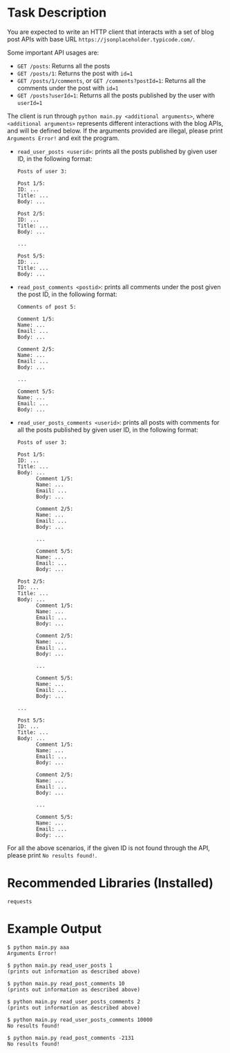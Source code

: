 # Task Description

You are expected to write an HTTP client that interacts with a set of blog post APIs with base URL `https://jsonplaceholder.typicode.com/`.

Some important API usages are:

- `GET /posts`: Returns all the posts
- `GET /posts/1`: Returns the post with `id=1`
- `GET /posts/1/comments`, or `GET /comments?postId=1`: Returns all the comments under the post with `id=1`
- `GET /posts?userId=1`: Returns all the posts published by the user with `userId=1`



The client is run through `python main.py <additional arguments>`, where `<additional arguments>` represents different interactions with the blog APIs, and will be defined below.
If the arguments provided are illegal, please print `Arguments Error!` and exit the program.

- `read_user_posts <userid>`: prints all the posts published by given user ID, in the following format:
  ```
  Posts of user 3:

  Post 1/5:
  ID: ...
  Title: ...
  Body: ...

  Post 2/5:
  ID: ...
  Title: ...
  Body: ...
  
  ...

  Post 5/5:
  ID: ...
  Title: ...
  Body: ...
  ```

- `read_post_comments <postid>`: prints all comments under the post given the post ID, in the following format:
  ```
  Comments of post 5:

  Comment 1/5:
  Name: ...
  Email: ...
  Body: ...

  Comment 2/5:
  Name: ...
  Email: ...
  Body: ...

  ...

  Comment 5/5:
  Name: ...
  Email: ...
  Body: ...

  ```

- `read_user_posts_comments <userid>`: prints all posts with comments for all the posts published by given user ID, in the following format:
  ```
  Posts of user 3:

  Post 1/5:
  ID: ...
  Title: ...
  Body: ...
        Comment 1/5:
        Name: ...
        Email: ...
        Body: ...

        Comment 2/5:
        Name: ...
        Email: ...
        Body: ...

        ...

        Comment 5/5:
        Name: ...
        Email: ...
        Body: ...

  Post 2/5:
  ID: ...
  Title: ...
  Body: ...
        Comment 1/5:
        Name: ...
        Email: ...
        Body: ...

        Comment 2/5:
        Name: ...
        Email: ...
        Body: ...

        ...

        Comment 5/5:
        Name: ...
        Email: ...
        Body: ...

  ...

  Post 5/5:
  ID: ...
  Title: ...
  Body: ...
        Comment 1/5:
        Name: ...
        Email: ...
        Body: ...

        Comment 2/5:
        Name: ...
        Email: ...
        Body: ...

        ...

        Comment 5/5:
        Name: ...
        Email: ...
        Body: ...

  ```

For all the above scenarios, if the given ID is not found through the API, please print `No results found!`.

# Recommended Libraries (Installed)
```
requests
```

# Example Output

```
$ python main.py aaa
Arguments Error!

$ python main.py read_user_posts 1
(prints out information as described above)

$ python main.py read_post_comments 10
(prints out information as described above)

$ python main.py read_user_posts_comments 2
(prints out information as described above)

$ python main.py read_user_posts_comments 10000
No results found!

$ python main.py read_post_comments -2131
No results found!

```